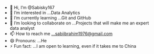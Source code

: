 - 👋 Hi, I’m @Sabisky167
- 👀 I’m interested in ...Data Analytics    
- 🌱 I’m currently learning ...Git and GitHub
- 💞️ I’m looking to collaborate on ...Projects that will make me an expert data analyst
- 📫 How to reach me ...sabiibrahim1976@gmail.com
- 😄 Pronouns: ...He
- ⚡ Fun fact: ...I am open to learning, even if it takes me to China

<!---
Sabisky167/Sabisky167 is a ✨ special ✨ repository because its `README.md` (this file) appears on your GitHub profile.
You can click the Preview link to take a look at your changes.
--->
